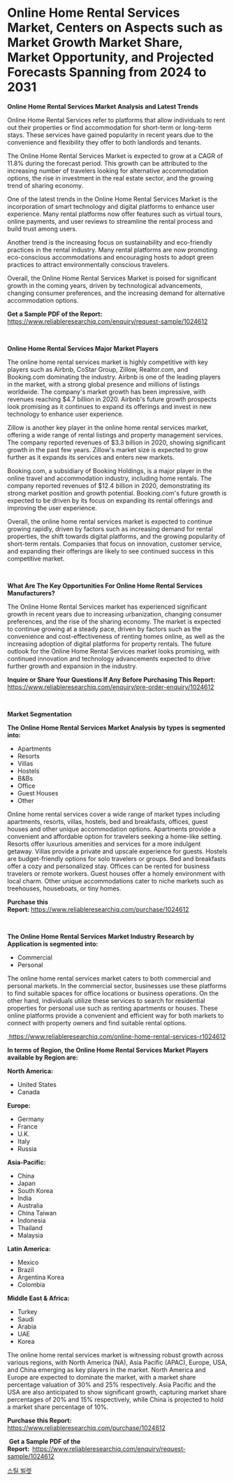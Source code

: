 <p><h1>Online Home Rental Services Market, Centers on Aspects such as Market Growth Market Share, Market Opportunity, and Projected Forecasts Spanning from 2024 to 2031</h1></p><p><strong>Online Home Rental Services Market Analysis and Latest Trends</strong></p>
<p><p>Online Home Rental Services refer to platforms that allow individuals to rent out their properties or find accommodation for short-term or long-term stays. These services have gained popularity in recent years due to the convenience and flexibility they offer to both landlords and tenants.</p><p>The Online Home Rental Services Market is expected to grow at a CAGR of 11.8% during the forecast period. This growth can be attributed to the increasing number of travelers looking for alternative accommodation options, the rise in investment in the real estate sector, and the growing trend of sharing economy.</p><p>One of the latest trends in the Online Home Rental Services Market is the incorporation of smart technology and digital platforms to enhance user experience. Many rental platforms now offer features such as virtual tours, online payments, and user reviews to streamline the rental process and build trust among users.</p><p>Another trend is the increasing focus on sustainability and eco-friendly practices in the rental industry. Many rental platforms are now promoting eco-conscious accommodations and encouraging hosts to adopt green practices to attract environmentally conscious travelers.</p><p>Overall, the Online Home Rental Services Market is poised for significant growth in the coming years, driven by technological advancements, changing consumer preferences, and the increasing demand for alternative accommodation options.</p></p>
<p><strong>Get a Sample PDF of the Report:&nbsp;</strong> <a href="https://www.reliableresearchiq.com/enquiry/request-sample/1024612">https://www.reliableresearchiq.com/enquiry/request-sample/1024612</a></p>
<p>&nbsp;</p>
<p><strong>Online Home Rental Services Major Market Players</strong></p>
<p><p>The online home rental services market is highly competitive with key players such as Airbnb, CoStar Group, Zillow, Realtor.com, and Booking.com dominating the industry. Airbnb is one of the leading players in the market, with a strong global presence and millions of listings worldwide. The company's market growth has been impressive, with revenues reaching $4.7 billion in 2020. Airbnb's future growth prospects look promising as it continues to expand its offerings and invest in new technology to enhance user experience.</p><p>Zillow is another key player in the online home rental services market, offering a wide range of rental listings and property management services. The company reported revenues of $3.3 billion in 2020, showing significant growth in the past few years. Zillow's market size is expected to grow further as it expands its services and enters new markets.</p><p>Booking.com, a subsidiary of Booking Holdings, is a major player in the online travel and accommodation industry, including home rentals. The company reported revenues of $12.4 billion in 2020, demonstrating its strong market position and growth potential. Booking.com's future growth is expected to be driven by its focus on expanding its rental offerings and improving the user experience.</p><p>Overall, the online home rental services market is expected to continue growing rapidly, driven by factors such as increasing demand for rental properties, the shift towards digital platforms, and the growing popularity of short-term rentals. Companies that focus on innovation, customer service, and expanding their offerings are likely to see continued success in this competitive market.</p></p>
<p>&nbsp;</p>
<p><strong>What Are The Key Opportunities For Online Home Rental Services Manufacturers?</strong></p>
<p><p>The Online Home Rental Services market has experienced significant growth in recent years due to increasing urbanization, changing consumer preferences, and the rise of the sharing economy. The market is expected to continue growing at a steady pace, driven by factors such as the convenience and cost-effectiveness of renting homes online, as well as the increasing adoption of digital platforms for property rentals. The future outlook for the Online Home Rental Services market looks promising, with continued innovation and technology advancements expected to drive further growth and expansion in the industry.</p></p>
<p><strong>Inquire or Share Your Questions If Any Before Purchasing This Report:</strong> <a href="https://www.reliableresearchiq.com/enquiry/pre-order-enquiry/1024612">https://www.reliableresearchiq.com/enquiry/pre-order-enquiry/1024612</a></p>
<p>&nbsp;</p>
<p><strong>Market Segmentation</strong></p>
<p><strong>The Online Home Rental Services Market Analysis by types is segmented into:</strong></p>
<p><ul><li>Apartments</li><li>Resorts</li><li>Villas</li><li>Hostels</li><li>B&Bs</li><li>Office</li><li>Guest Houses</li><li>Other</li></ul></p>
<p><p>Online home rental services cover a wide range of market types including apartments, resorts, villas, hostels, bed and breakfasts, offices, guest houses and other unique accommodation options. Apartments provide a convenient and affordable option for travelers seeking a home-like setting. Resorts offer luxurious amenities and services for a more indulgent getaway. Villas provide a private and upscale experience for guests. Hostels are budget-friendly options for solo travelers or groups. Bed and breakfasts offer a cozy and personalized stay. Offices can be rented for business travelers or remote workers. Guest houses offer a homely environment with local charm. Other unique accommodations cater to niche markets such as treehouses, houseboats, or tiny homes.</p></p>
<p><strong>Purchase this Report:&nbsp;</strong><a href="https://www.reliableresearchiq.com/purchase/1024612">https://www.reliableresearchiq.com/purchase/1024612</a></p>
<p>&nbsp;</p>
<p><strong>The Online Home Rental Services Market Industry Research by Application is segmented into:</strong></p>
<p><ul><li>Commercial</li><li>Personal</li></ul></p>
<p><p>The online home rental services market caters to both commercial and personal markets. In the commercial sector, businesses use these platforms to find suitable spaces for office locations or business operations. On the other hand, individuals utilize these services to search for residential properties for personal use such as renting apartments or houses. These online platforms provide a convenient and efficient way for both markets to connect with property owners and find suitable rental options.</p></p>
<p><a href="https://www.reliableresearchiq.com/online-home-rental-services-r1024612">&nbsp;https://www.reliableresearchiq.com/online-home-rental-services-r1024612</a></p>
<p><strong>In terms of Region, the Online Home Rental Services Market Players available by Region are:</strong></p>
<p>
    <p> <strong> North America: </strong>
        <ul>
            <li>United States</li>
            <li>Canada</li>
        </ul>
        </p> 
    <p> <strong> Europe: </strong>
        <ul>
            <li>Germany</li>
            <li>France</li>
            <li>U.K.</li>
            <li>Italy</li>
            <li>Russia</li>
        </ul>
        </p> 
    <p> <strong> Asia-Pacific: </strong>
        <ul>
            <li>China</li>
            <li>Japan</li>
            <li>South Korea</li>
            <li>India</li>
            <li>Australia</li>
            <li>China Taiwan</li>
            <li>Indonesia</li>
            <li>Thailand</li>
            <li>Malaysia</li>
        </ul>
        </p> 
    <p> <strong> Latin America: </strong>
        <ul>
            <li>Mexico</li>
            <li>Brazil</li>
            <li>Argentina Korea</li>
            <li>Colombia</li>
        </ul>
        </p> 
    <p> <strong> Middle East & Africa: </strong>
        <ul>
            <li>Turkey</li>
            <li>Saudi</li>
            <li>Arabia</li>
            <li>UAE</li>
            <li>Korea</li>
        </ul>
    </p>
    </p>
<p><p>The online home rental services market is witnessing robust growth across various regions, with North America (NA), Asia Pacific (APAC), Europe, USA, and China emerging as key players in the market. North America and Europe are expected to dominate the market, with a market share percentage valuation of 30% and 25% respectively. Asia Pacific and the USA are also anticipated to show significant growth, capturing market share percentages of 20% and 15% respectively, while China is projected to hold a market share percentage of 10%.</p></p>
<p><strong>Purchase this Report: </strong><a href="https://www.reliableresearchiq.com/purchase/1024612">https://www.reliableresearchiq.com/purchase/1024612</a></p>
<p>&nbsp;<strong>Get a Sample PDF of the Report:&nbsp;&nbsp;</strong><a href="https://www.reliableresearchiq.com/enquiry/request-sample/1024612">https://www.reliableresearchiq.com/enquiry/request-sample/1024612</a></p>
<p><strong></strong></p>
<p><p><a href="https://github.com/vss5505pa7z1p/Market-Research-Report-List-3/blob/main/255683578253.md">스틸 빌렛</a></p></p>